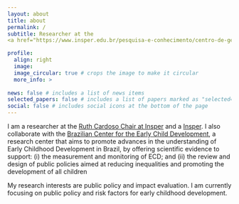 ```yaml
---
layout: about
title: about
permalink: /
subtitle: Researcher at the 
<a href="https://www.insper.edu.br/pesquisa-e-conhecimento/centro-de-gestao-e-politicas-publicas/catedra-ruth-cardoso/">Ruth Cardoso Chair at Insper</a>|Lecturer at <a href = "https://www.insper.edu.br/en/">Insper<\a>

profile:
  align: right
  image: 
  image_circular: true # crops the image to make it circular
  more_info: >
    
news: false # includes a list of news items
selected_papers: false # includes a list of papers marked as "selected={true}"
social: false # includes social icons at the bottom of the page
---
```


I am a researcher at the [Ruth Cardoso Chair at Insper](https://www.insper.edu.br/pesquisa-e-conhecimento/centro-de-gestao-e-politicas-publicas/catedra-ruth-cardoso/) and a [Insper](https://www.insper.edu.br/en/). I also collaborate with the [Brazilian Center for the Early Child Development](https://cpapi.org.br/en), a research center that aims to promote advances in the understanding of Early Childhood Development in Brazil, by offering scientific evidence to support: (i) the measurement and monitoring of ECD; and (ii) the review and design of public policies aimed at reducing inequalities and promoting the development of all children

My research interests are public policy and impact evaluation. I am currently focusing on public policy and risk factors for early childhood development.
